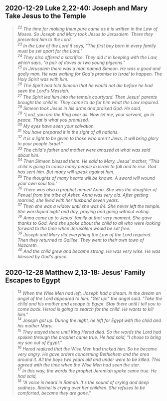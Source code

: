 ## 2020-12-29 Luke 2,22-40: Joseph and Mary Take Jesus to the Temple

>*<sup>22</sup> The time for making them pure came as it is written in the Law of Moses. So Joseph and Mary took Jesus to Jerusalem. There they presented him to the Lord.  
<sup>23</sup> In the Law of the Lord it says, "The first boy born in every family must be set apart for the Lord."  
<sup>24</sup> They also offered a sacrifice. They did it in keeping with the Law, which says, "a pair of doves or two young pigeons."  
<sup>25</sup> In Jerusalem there was a man named Simeon. He was a good and godly man. He was waiting for God's promise to Israel to happen. The Holy Spirit was with him.  
<sup>26</sup> The Spirit had told Simeon that he would not die before he had seen the Lord's Messiah.  
<sup>27</sup> The Spirit led him into the temple courtyard. Then Jesus' parents brought the child in. They came to do for him what the Law required.  
<sup>28</sup> Simeon took Jesus in his arms and praised God. He said,  
<sup>29</sup> "Lord, you are the King over all. Now let me, your servant, go in peace. That is what you promised.   
<sup>30</sup> My eyes have seen your salvation.  
<sup>31</sup> You have prepared it in the sight of all nations.  
<sup>32</sup> It is a light to be given to those who aren't Jews. It will bring glory to your people Israel."  
<sup>33</sup> The child's father and mother were amazed at what was said about him.  
<sup>34</sup> Then Simeon blessed them. He said to Mary, Jesus' mother, "This child is going to cause many people in Israel to fall and to rise. God has sent him. But many will speak against him.  
<sup>35</sup> The thoughts of many hearts will be known. A sword will wound your own soul too."  
<sup>36</sup> There was also a prophet named Anna. She was the daughter of Penuel from the tribe of Asher. Anna was very old. After getting married, she lived with her husband seven years.  
<sup>37</sup> Then she was a widow until she was 84. She never left the temple. She worshiped night and day, praying and going without eating.  
<sup>38</sup> Anna came up to Jesus' family at that very moment. She gave thanks to God. And she spoke about the child to all who were looking forward to the time when Jerusalem would be set free.  
<sup>39</sup> Joseph and Mary did everything the Law of the Lord required. Then they returned to Galilee. They went to their own town of Nazareth.  
<sup>40</sup> And the child grew and became strong. He was very wise. He was blessed by God's grace.*

## 2020-12-28 Matthew 2,13-18: Jesus' Family Escapes to Egypt

>*<sup>13</sup> When the Wise Men had left, Joseph had a dream. In the dream an angel of the Lord appeared to him. "Get up!" the angel said. "Take the child and his mother and escape to Egypt. Stay there until I tell you to come back. Herod is going to search for the child. He wants to kill him."  
<sup>14</sup> Joseph got up. During the night, he left for Egypt with the child and his mother Mary.  
<sup>15</sup> They stayed there until King Herod died. So the words the Lord had spoken through the prophet came true. He had said, "I chose to bring my son out of Egypt."  
<sup>16</sup> Herod realized that the Wise Men had tricked him. So he became very angry. He gave orders concerning Bethlehem and the area around it. All the boys two years old and under were to be killed. This agreed with the time when the Wise Men had seen the star.  
<sup>17</sup> In this way, the words the prophet Jeremiah spoke came true. He had said,  
<sup>18</sup> "A voice is heard in Ramah. It's the sound of crying and deep sadness. Rachel is crying over her children. She refuses to be comforted, became they are gone."*

